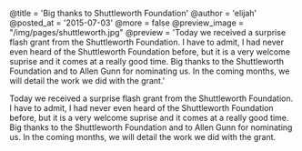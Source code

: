 @title = 'Big thanks to Shuttleworth Foundation'
@author = 'elijah'
@posted_at = '2015-07-03'
@more = false
@preview_image = "/img/pages/shuttleworth.jpg"
@preview = 'Today we received a surprise flash grant from the Shuttleworth Foundation. I have to admit, I had never even heard of the Shuttleworth Foundation before, but it is a very welcome suprise and it comes at a really good time. Big thanks to the Shuttleworth Foundation and to Allen Gunn for nominating us. In the coming months, we will detail the work we did with the grant.'

Today we received a surprise flash grant from the Shuttleworth Foundation. I have to admit, I had never even heard of the Shuttleworth Foundation before, but it is a very welcome suprise and it comes at a really good time. Big thanks to the Shuttleworth Foundation and to Allen Gunn for nominating us. In the coming months, we will detail the work we did with the grant.